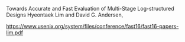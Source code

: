
Towards Accurate and Fast Evaluation of Multi-Stage Log-structured Designs
Hyeontaek Lim and David G. Andersen, 

https://www.usenix.org/system/files/conference/fast16/fast16-papers-lim.pdf
